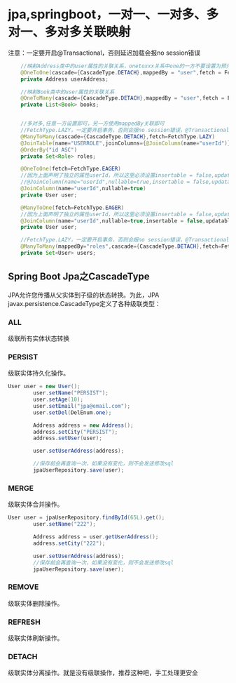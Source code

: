 # jpa,springboot，一对一、一对多、多对一、多对多关联映射

注意：一定要开启@Transactional，否则延迟加载会报no session错误

```java
    //映射Address类中的user属性的关联关系，onetoxxx关系中one的一方不要设置为预先抓取，否则可能造成无限循环
    @OneToOne(cascade={CascadeType.DETACH},mappedBy = "user",fetch = FetchType.LAZY)
    private Address userAddress;

    //映射Book类中的user属性的关联关系
    @OneToMany(cascade={CascadeType.DETACH},mappedBy = "user",fetch = FetchType.LAZY)
    private List<Book> books;


    //多对多,任意一方设置即可，另一方使用mappedBy关联即可
    //FetchType.LAZY，一定要开启事务，否则会报no session错误，@Transactional
    @ManyToMany(cascade={CascadeType.DETACH},fetch=FetchType.LAZY)
    @JoinTable(name="USERROLE",joinColumns={@JoinColumn(name="userId")},inverseJoinColumns={@JoinColumn(name="roleId")})
    @OrderBy("id ASC")
    private Set<Role> roles;
```

```java
    @OneToOne(fetch=FetchType.EAGER)
    //因为上面声明了独立的属性userId，所以这里必须设置insertable = false,updatable = false
    //@JoinColumn(name="userId",nullable=true,insertable = false,updatable = false)
    @JoinColumn(name="userId",nullable=true)
    private User user;

    @ManyToOne(fetch=FetchType.EAGER)
    //因为上面声明了独立的属性userId，所以这里必须设置insertable = false,updatable = false
    @JoinColumn(name="userId",nullable=true,insertable = false,updatable = false)
    private User user;

    //FetchType.LAZY，一定要开启事务，否则会报no session错误，@Transactional
    @ManyToMany(mappedBy="roles",cascade={CascadeType.DETACH},fetch=FetchType.LAZY)
    private Set<User> users;
```


## Spring Boot Jpa之CascadeType

JPA允许您传播从父实体到子级的状态转换。为此，JPA javax.persistence.CascadeType定义了各种级联类型：

### ALL 
级联所有实体状态转换

### PERSIST 
级联实体持久化操作。
```java
User user = new User();
        user.setName("PERSIST");
        user.setAge(10);
        user.setEmail("jpa@email.com");
        user.setDel(DelEnum.one);

        Address address = new Address();
        address.setCity("PERSIST");
        address.setUser(user);

        user.setUserAddress(address);

        //保存前会再查询一次，如果没有变化，则不会发送修改sql
        jpaUserRepository.save(user);
```
### MERGE 
级联实体合并操作。
```java
User user = jpaUserRepository.findById(65L).get();
        user.setName("222");

        Address address = user.getUserAddress();
        address.setCity("222");

        user.setUserAddress(address);
        //保存前会再查询一次，如果没有变化，则不会发送修改sql
        jpaUserRepository.save(user);
```
### REMOVE 
级联实体删除操作。

### REFRESH 
级联实体刷新操作。

### DETACH 
级联实体分离操作。就是没有级联操作，推荐这种吧，手工处理更安全